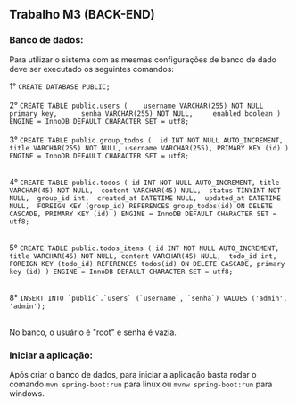 ## Trabalho M3 (BACK-END)

### Banco de dados: 

Para utilizar o sistema com as mesmas configurações de banco de dado deve ser executado os seguintes comandos: <br/> 

1° ```CREATE DATABASE PUBLIC; ```<br/><br/>
2° ```CREATE TABLE public.users (	
	username VARCHAR(255) NOT NULL primary key, 	
	senha VARCHAR(255) NOT NULL, 	
	enabled boolean
) ENGINE = InnoDB DEFAULT CHARACTER SET = utf8;```<br/><br/>
3° ```CREATE TABLE public.group_todos ( 
      id INT NOT NULL AUTO_INCREMENT, 
      title VARCHAR(255) NOT NULL,
      username VARCHAR(255),
      PRIMARY KEY (id) ) ENGINE = InnoDB DEFAULT CHARACTER SET = utf8;```<br/><br/>

4° ```CREATE TABLE public.todos (
	id INT NOT NULL AUTO_INCREMENT,
	title VARCHAR(45) NOT NULL, 
	content VARCHAR(45) NULL, 
	status TINYINT NOT NULL, 
	group_id int, 
	created_at DATETIME NULL, 
	updated_at DATETIME NULL, 
	FOREIGN KEY (group_id) REFERENCES group_todos(id)
	ON DELETE CASCADE,
	PRIMARY KEY (id)
) ENGINE = InnoDB DEFAULT CHARACTER SET = utf8;```<br/><br/>

5° ```CREATE TABLE public.todos_items (
 	id INT NOT NULL AUTO_INCREMENT,
	title VARCHAR(45) NOT NULL,
	content VARCHAR(45) NULL, 
	todo_id int, 
	FOREIGN KEY (todo_id) REFERENCES todos(id)
	ON DELETE CASCADE,
	primary key (id)
) ENGINE = InnoDB DEFAULT CHARACTER SET = utf8;```<br/><br/>

8° ```INSERT INTO `public`.`users` (`username`, `senha`) VALUES ('admin', 'admin');```<br/><br/>
       
No banco, o usuário é "root" e senha é vazia.

### Iniciar a aplicação:
Após criar o banco de dados, 
para iniciar a aplicação basta rodar o comando `mvn spring-boot:run` para 
linux ou `mvnw spring-boot:run` para windows.

